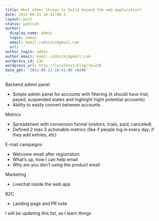 ```yaml
---
title: What other things to build beyond the web application?
date: 2012-08-21 18:41:00 Z
layout: post
status: publish
author:
  display_name: admin
  login: admin
  email: kamil.rudnicki@gmail.com
  url: ''
author_login: admin
author_email: kamil.rudnicki@gmail.com
wordpress_id: 236
wordpress_url: http://localhost/blog/?p=236
date_gmt: '2012-08-21 20:41:00 +0200'
---
```


<p>Backend admin panel</p>
<ul>
<li>Simple admin panel for accounts with filtering (it should have trial, payed, suspended states and highlight hight potential accounts) </li>
<li>Ability to easily convert between accounts</li>
</ul>
<p>Metrics</p>
<ul>
<li>Spreadsheet with conversion funnel (visitors, trials, paid, canceled)</li>
<li>Defined 2 max 3 actionable metrics (like if people log in every day, if they add entries, etc)</li>
</ul>
<p>E-mail campaigns</p>
<ul>
<li>Welcome email after registration</li>
<li>What&#8217;s up, how I can help email</li>
<li>Why are you don&#8217;t using the product email</li>
</ul>
<div>Marketing</div>
<div>
<ul>
<li>Livechat inside the web app</li>
</ul>
<div>B2C</div>
<div>
<ul>
<li>Landing page and PR note</li>
</ul>
</div>
</div>
<p>I will be updating this list, as I learn things</p>
